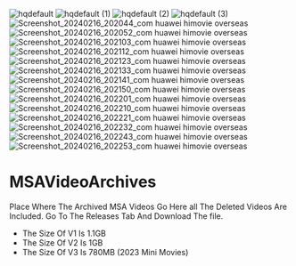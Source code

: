 ![hqdefault](https://github.com/ykranimate-ga/MSAVideoArchives/assets/115282193/448c6ef9-57f9-4fb5-898c-ef98567f5aa2)
![hqdefault (1)](https://github.com/ykranimate-ga/MSAVideoArchives/assets/115282193/c9a39115-06f5-42e9-b3c5-34bb0a939d14)
![hqdefault (2)](https://github.com/ykranimate-ga/MSAVideoArchives/assets/115282193/90588771-227c-43b8-92c5-5e0997cac9fc)
![hqdefault (3)](https://github.com/ykranimate-ga/MSAVideoArchives/assets/115282193/24cc5672-fba2-45ce-b407-4a21ef2d5843)
![Screenshot_20240216_202044_com huawei himovie overseas](https://github.com/ykranimate-ga/MSA-Archived-Videos/assets/115282193/067d2da6-109b-4a1a-9a32-a9062e51c1ab)
![Screenshot_20240216_202052_com huawei himovie overseas](https://github.com/ykranimate-ga/MSA-Archived-Videos/assets/115282193/c3a51aff-1d4e-4ceb-9a24-18d49a0bb1a7)
![Screenshot_20240216_202103_com huawei himovie overseas](https://github.com/ykranimate-ga/MSA-Archived-Videos/assets/115282193/7ad5074d-4fa4-48ca-8a7e-a966b51709d0)
![Screenshot_20240216_202112_com huawei himovie overseas](https://github.com/ykranimate-ga/MSA-Archived-Videos/assets/115282193/a7d90525-64d4-4145-9ac7-7041a9aac8be)
![Screenshot_20240216_202123_com huawei himovie overseas](https://github.com/ykranimate-ga/MSA-Archived-Videos/assets/115282193/5ddcd7ff-66f3-4611-80fd-e468ddfdc726)
![Screenshot_20240216_202133_com huawei himovie overseas](https://github.com/ykranimate-ga/MSA-Archived-Videos/assets/115282193/91e9db18-25be-428d-b921-e0adb43b1995)
![Screenshot_20240216_202141_com huawei himovie overseas](https://github.com/ykranimate-ga/MSA-Archived-Videos/assets/115282193/d39ef895-1019-4c92-8925-d6b95bb1c631)
![Screenshot_20240216_202150_com huawei himovie overseas](https://github.com/ykranimate-ga/MSA-Archived-Videos/assets/115282193/3cf9a1e8-8397-435c-9156-9ede2760b146)
![Screenshot_20240216_202201_com huawei himovie overseas](https://github.com/ykranimate-ga/MSA-Archived-Videos/assets/115282193/06e5791f-01cd-46da-bf78-8775bed476eb)
![Screenshot_20240216_202210_com huawei himovie overseas](https://github.com/ykranimate-ga/MSA-Archived-Videos/assets/115282193/1f83bcbc-7736-4f2a-a190-2dce93b4caa5)
![Screenshot_20240216_202221_com huawei himovie overseas](https://github.com/ykranimate-ga/MSA-Archived-Videos/assets/115282193/76809320-df8f-4c7a-832b-f39c381aaa2e)
![Screenshot_20240216_202232_com huawei himovie overseas](https://github.com/ykranimate-ga/MSA-Archived-Videos/assets/115282193/82b50dbc-7b5d-44e5-b7dc-dd9ad8c5c016)
![Screenshot_20240216_202243_com huawei himovie overseas](https://github.com/ykranimate-ga/MSA-Archived-Videos/assets/115282193/7ff99827-f5f7-4a8b-abc6-d9ef87bda0c5)
![Screenshot_20240216_202253_com huawei himovie overseas](https://github.com/ykranimate-ga/MSA-Archived-Videos/assets/115282193/804a45ef-1f9b-4bc3-9ae7-a5c2c979d933)

# MSAVideoArchives
Place Where The Archived MSA Videos Go Here all The Deleted Videos Are Included. 
Go To The Releases Tab And Download The file. 
- The Size Of V1 Is 1.1GB
- The Size Of V2 Is 1GB
- The Size Of V3 Is 780MB (2023 Mini Movies) 

